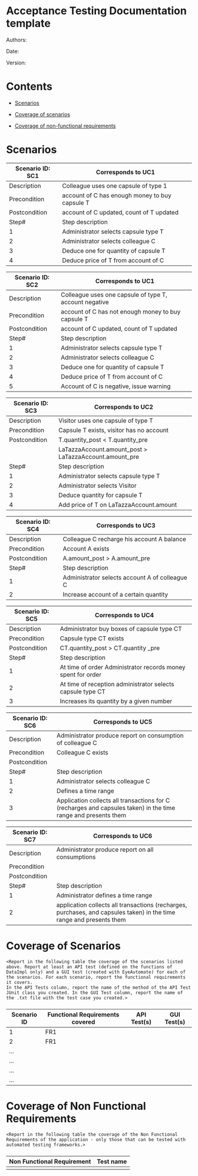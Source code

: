 # Acceptance Testing Documentation template

Authors:

Date:

Version:

# Contents

- [Scenarios](#scenarios)

- [Coverage of scenarios](#scenario-coverage)
- [Coverage of non-functional requirements](#nfr-coverage)



# Scenarios

| Scenario ID: SC1 | Corresponds to UC1                             |
| ---------------- | ---------------------------------------------- |
| Description      | Colleague uses one capsule of type 1           |
| Precondition     | account of C has enough money to buy capsule T |
| Postcondition    | account of C updated, count of T updated       |
| Step#            | Step description                               |
| 1                | Administrator selects capsule type T           |
| 2                | Administrator selects colleague C              |
| 3                | Deduce one for quantity of capsule T           |
| 4                | Deduce price of T from account of C            |

| Scenario ID: SC2 | Corresponds to UC1                                     |
| ---------------- | ------------------------------------------------------ |
| Description      | Colleague uses one capsule of type T, account negative |
| Precondition     | account of C has not enough money to buy capsule T     |
| Postcondition    | account of C updated, count of T updated               |
| Step#            | Step description                                       |
| 1                | Administrator selects capsule type T                   |
| 2                | Administrator selects colleague C                      |
| 3                | Deduce one for quantity of capsule T                   |
| 4                | Deduce price of T from account of C                    |
| 5                | Account of C is negative, issue warning                |

| Scenario ID: SC3 | Corresponds to UC2 |
| ----------------------- | ------------------ |
| Description      | Visitor uses one capsule of type T |
| Precondition     | Capsule T exists, visitor has no account |
| Postcondition    | T.quantity_post < T.quantity_pre |
|     | LaTazzaAccount.amount_post > LaTazzaAccount.amount_pre |
| Step#            | Step description                           |
| 1                | Administrator selects capsule type T |
| 2                | Administrator selects Visitor |
| 3                | Deduce quantity for capsule T |add price of T on LaTazzaAccount.amount
| 4                | Add price of T on LaTazzaAccount.amount |

| Scenario ID: SC4 | Corresponds to UC3 |
| ---------------- | ------------------ |
| Description      | Colleague C recharge his account A balance               |
| Precondition     | Account A exists                |
| Postcondition    | A.amount_post > A.amount_pre                |
| Step#            | Step description                |
| 1                | Administrator selects account A of colleague C                |
| 2                | Increase account of a certain quantity                   |

| Scenario ID: SC5 | Corresponds to UC4 |
| ---------------- | ------------------ |
| Description      | Administrator buy boxes of capsule type CT |
| Precondition     | Capsule type CT exists                |
| Postcondition    | CT.quantity_post > CT.quantity _pre                |
| Step#            | Step description                |
| 1                | At time of order Administrator records money spent for order                |
| 2                | At time of reception administrator selects capsule type CT                 |
| 3                | Increases its quantity by a given number                |

| Scenario ID: SC6 | Corresponds to UC5 |
| ---------------- | ------------------ |
| Description      | Administrator produce report on consumption of colleague C |
| Precondition     | Colleague C exists                |
| Postcondition    |                 |
| Step#            | Step description                |
| 1                | Administrator selects colleague C                |
| 2                | Defines a time range                   |
| 3                | Application collects all transactions for C (recharges and capsules taken) in the time range and presents them                   |

| Scenario ID: SC7 | Corresponds to UC6 |
| ---------------- | ------------------ |
| Description      | Administrator produce report on all consumptions |
| Precondition     |                 |
| Postcondition    |                 |
| Step#            | Step description                |
| 1                | Administrator defines a time range                |
| 2                | application collects all transactions (recharges, purchases, and capsules taken) in the time range and presents them                 |

# Coverage of Scenarios

```
<Report in the following table the coverage of the scenarios listed above. Report at least an API test (defined on the functions of DataImpl only) and a GUI test (created with EyeAutomate) for each of the scenarios. For each scenario, report the functional requirements it covers.
In the API Tests column, report the name of the method of the API Test JUnit class you created. In the GUI Test column, report the name of the .txt file with the test case you created.>
```

### 

| Scenario ID | Functional Requirements covered | API Test(s) | GUI Test(s) |
| ----------- | ------------------------------- | ----------- | ----------- |
| 1           | FR1                             |             |             |
| 2           | FR1                             |             |             |
| ...         |                                 |             |             |
| ...         |                                 |             |             |
| ...         |                                 |             |             |
| ...         |                                 |             |             |



# Coverage of Non Functional Requirements

```
<Report in the following table the coverage of the Non Functional Requirements of the application - only those that can be tested with automated testing frameworks.>
```

### 

| Non Functional Requirement | Test name |
| -------------------------- | --------- |
|                            |           |

